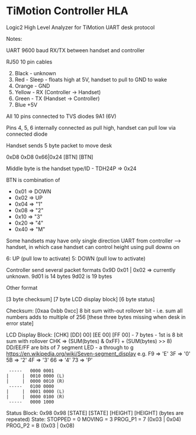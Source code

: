 # TiMotion Controller HLA

Logic2 High Level Analyzer for TiMotion UART desk protocol

Notes:

UART 9600 baud RX/TX between handset and controller

RJ50 10 pin cables

2. Black - unknown
4. Red - Sleep - floats high at 5V, handset to pull to GND to wake
7. Orange - GND
8. Yellow - RX (Controller -> Handset)
9. Green - TX (Handset -> Controller)
10. Blue +5V

All 10 pins connected to TVS diodes 9A1 (6V)

Pins 4, 5, 6 internally connected as pull high, handset can pull low via connected diode

Handset sends 5 byte packet to move desk

0xD8 0xD8 0x66|0x24 [BTN] [BTN]

Middle byte is the handset type/ID - TDH24P => 0x24

BTN is combination of

- 0x01 => DOWN
- 0x02 => UP
- 0x04 => "1"
- 0x08 => "2"
- 0x10 => "3"
- 0x20 => "4"
- 0x40 => "M"

Some handsets may have only single direction UART from controller --> handset, in which case handset can control height using pull downs on

6: UP (pull low to activate)
5: DOWN (pull low to activate)


Controller send several packet formats
0x9D 0x01 | 0x02 => currently unknown. 9d01 is 14 bytes 9d02 is 19 bytes

Other format

[3 byte checksum] [7 byte LCD display block] [6 byte status]

Checksum:
[0xaa 0xbb 0xcc] 8 bit sum with-out rollover bit - i.e. sum all numbers adds to multiple of 256 [these three bytes missing when desk in error state]

LCD Display Block:
[CHK] [DD] 00] [EE 00] [FF 00] - 7 bytes - 1st is 8 bit sum with rollover
CHK => (SUM(bytes) & 0xFF) + (SUM(bytes) >> 8)
DD/EE/FF are bits of 7 segment LED - a through to g https://en.wikipedia.org/wiki/Seven-segment_display
e.g. 
F9 => 'E'
3F => '0'
5B => '2'
4F => '3'
66 => '4'
73 => 'P'

     -----   0000 0001 
    |     |  0010 0000 (L)
    |     |  0000 0010 (R)
     -----   0100 0000
    |     |  0001 0000 (L)
    |     |  0000 0100 (R)
     -----   0000 1000

Status Block:
0x98 0x98 [STATE] [STATE] [HEIGHT] [HEIGHT] (bytes are repeated)
State:
STOPPED = 0
MOVING = 3
PROG_P1 = 7 (0x03 | 0x04)
PROG_P2 = B (0x03 | 0x08)
